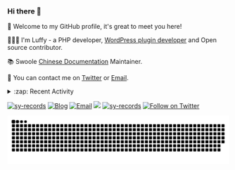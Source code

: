 ### Hi there 👋

<!-- <a href="https://github.com/sy-records"><img src="https://raw.githubusercontent.com/sy-records/staticfile/master/images/202007/huaji.gif" align="right" height="150"></a> -->

🎉 Welcome to my GitHub profile, it's great to meet you here!

👨🏻‍💻 I'm Luffy - a PHP developer, [WordPress plugin developer](https://profiles.wordpress.org/shenyanzhi/#content-plugins) and Open source contributor.

📚 Swoole [Chinese Documentation](https://wiki.swoole.com/) Maintainer.

💬 You can contact me on [Twitter](https://twitter.com/lufeidot) or [Email](mailto:i@lufei.dev).

<details>
<summary>:zap: Recent Activity</summary>

<!--START_SECTION:activity-->
1. 💪 Opened PR [#241](https://github.com/php/doc-zh/pull/241) in [php/doc-zh](https://github.com/php/doc-zh)
2. ❗️ Closed issue [#39](https://github.com/docsifyjs/docs-zh/issues/39) in [docsifyjs/docs-zh](https://github.com/docsifyjs/docs-zh)
3. 🗣 Commented on [#39](https://github.com/docsifyjs/docs-zh/issues/39) in [docsifyjs/docs-zh](https://github.com/docsifyjs/docs-zh)
4. 🎉 Merged PR [#240](https://github.com/php/doc-zh/pull/240) in [php/doc-zh](https://github.com/php/doc-zh)
5. ❗️ Closed issue [#1447](https://github.com/typecho/typecho/issues/1447) in [typecho/typecho](https://github.com/typecho/typecho)
<!--END_SECTION:activity-->

</details>

<a href="https://github.com/sy-records"><img src="https://komarev.com/ghpvc/?username=sy-records" alt="sy-records" /></a>
<a href="https://qq52o.me"><img src="https://img.shields.io/badge/Blog-qq52o.me-blue" alt="Blog" /></a>
<a href="mailto:lufei@php.net"><img src="https://img.shields.io/badge/Email-lufei@php.net-blue" alt="Email" /></a>
<a href="https://github.com/sy-records?tab=followers"><img src="https://img.shields.io/github/followers/sy-records"></a>
<a href="https://cdn.jsdelivr.net/gh/sy-records/staticfile/images/202012/wechat_white.png" title="点击查看公众号二维码"><img src="https://img.shields.io/badge/%E5%85%AC%E4%BC%97%E5%8F%B7-%E6%B2%88%E5%94%81%E5%BF%97-07C160?logo=WeChat" alt="sy-records" /></a>
<a href="https://twitter.com/intent/follow?screen_name=lufeidot"><img src="https://img.shields.io/twitter/follow/lufeidot.svg?style=social&label=Follow%20@lufeidot" alt="Follow on Twitter"></a>

[![github contribution grid snake animation](https://raw.githubusercontent.com/sy-records/sy-records/output/github-contribution-grid-snake.svg)](https://github.com/sy-records)

<!--
( ๑ˊ•̥▵•)੭₎₎ Welcome to follow me and give me a star :)
-->

